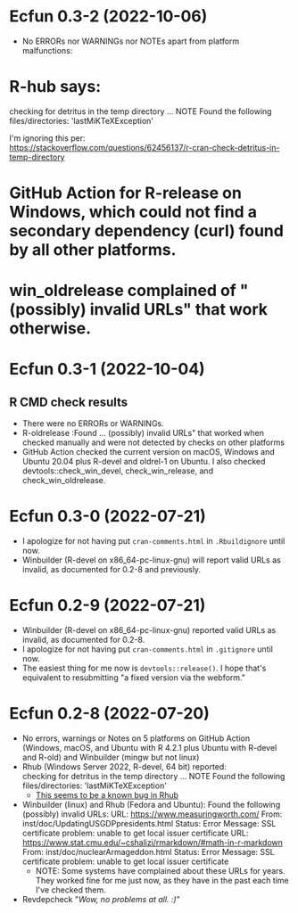 # Ecfun 0.3-2 (2022-10-06)
* No ERRORs nor WARNINGs nor NOTEs apart from platform malfunctions:  

# R-hub says: 
checking for detritus in the temp directory ... NOTE
Found the following files/directories:
  'lastMiKTeXException'

I'm ignoring this per:  
https://stackoverflow.com/questions/62456137/r-cran-check-detritus-in-temp-directory  
  
# GitHub Action for R-release on Windows, which could not find a secondary dependency (curl) found by all other platforms.  
  
# win_oldrelease complained of "(possibly) invalid URLs" that work otherwise.    
  
# Ecfun 0.3-1 (2022-10-04)
## R CMD check results
* There were no ERRORs or WARNINGs. 
* R-oldrelease :Found ... (possibly) invalid URLs" that worked when checked manually and were not detected by checks on other platforms
* GitHub Action checked the current version on macOS, Windows and Ubuntu 20.04 plus R-devel and oldrel-1 on Ubuntu.  I also checked devtools::check_win_devel, check_win_release, and check_win_oldrelease.  

# Ecfun 0.3-0 (2022-07-21)
* I apologize for not having put `cran-comments.html` in `.Rbuildignore` until now.  
* Winbuilder (R-devel on x86_64-pc-linux-gnu) will report valid URLs as invalid, as documented for 0.2-8 and previously.   

# Ecfun 0.2-9 (2022-07-21)
* Winbuilder (R-devel on x86_64-pc-linux-gnu) reported valid URLs as invalid, as documented for 0.2-8.  
* I apologize for not having put `cran-comments.html` in `.gitignore` until now.  
* The easiest thing for me now is `devtools::release()`.  I hope that's equivalent to resubmitting "a fixed version via the webform."

# Ecfun 0.2-8 (2022-07-20)
* No errors, warnings or Notes on 5 platforms on GitHub Action (Windows, macOS, and Ubuntu with R 4.2.1 plus Ubuntu with R-devel and R-old) and Winbuilder (mingw but not linux)
* Rhub (Windows Server 2022, R-devel, 64 bit) reported:  
checking for detritus in the temp directory ... NOTE
Found the following files/directories:
  'lastMiKTeXException'
  - [This seems to be a known bug in Rhub](https://github.com/r-hub/rhub/issues/503)
* Winbuilder (linux) and Rhub (Fedora and Ubuntu): 
Found the following (possibly) invalid URLs:
  URL: https://www.measuringworth.com/
    From: inst/doc/UpdatingUSGDPpresidents.html
    Status: Error
    Message: SSL certificate problem: unable to get local issuer certificate
  URL: https://www.stat.cmu.edu/~cshalizi/rmarkdown/#math-in-r-markdown
    From: inst/doc/nuclearArmageddon.html
    Status: Error
    Message: SSL certificate problem: unable to get local issuer certificate
  - NOTE:  Some systems have complained about these URLs for years. They worked fine for me just now, as they have in the past each time I've checked them.  
* Revdepcheck "*Wow, no problems at all. :)*"
